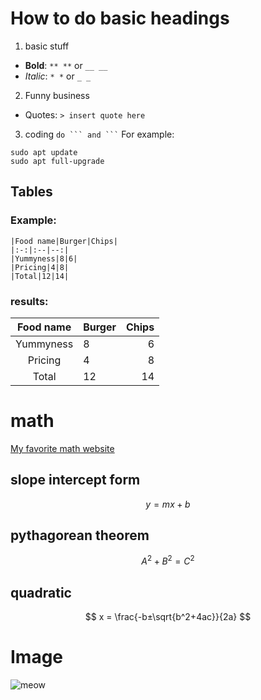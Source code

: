 # How to do basic headings

1. basic stuff
+ **Bold**: `** **` or `__ __`
+ *Italic*: `* *` or `_ _`

2. Funny business
+ Quotes: `> insert quote here`

3. coding
` do ``` and ``` `
For example:
```
sudo apt update
sudo apt full-upgrade
```

## Tables

### Example:
```
|Food name|Burger|Chips|
|:-:|:--|--:|
|Yummyness|8|6|
|Pricing|4|8|
|Total|12|14|
```
### results:
|Food name|Burger|Chips|
|:-:|:--|--:|
|Yummyness|8|6|
|Pricing|4|8|
|Total|12|14|


# math
[My favorite math website](https://www.desmos.com/calculator)
## slope intercept form
$$y = mx + b$$

## pythagorean theorem
$$A^2+B^2=C^2$$

## quadratic
$$
x = \frac{-b±\sqrt{b^2+4ac}}{2a}
$$

# Image
![meow](https://upload.wikimedia.org/wikipedia/commons/thumb/3/33/Stray_cat_on_wall.jpg/1600px-Stray_cat_on_wall.jpg?20130224165524)
